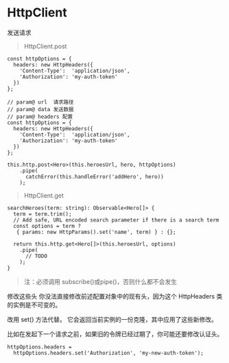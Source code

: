 # HttpClient

发送请求

> HttpClient.post

```
const httpOptions = {
  headers: new HttpHeaders({
    'Content-Type':  'application/json',
    'Authorization': 'my-auth-token'
  })
};

// param@ url  请求路径
// param@ data 发送数据
// param@ headers 配置
const httpOptions = {
  headers: new HttpHeaders({
    'Content-Type':  'application/json',
    'Authorization': 'my-auth-token'
  })
};

this.http.post<Hero>(this.heroesUrl, hero, httpOptions)
    .pipe(
      catchError(this.handleError('addHero', hero))
    );
```

> HttpClient.get

```
searchHeroes(term: string): Observable<Hero[]> {
  term = term.trim();
  // Add safe, URL encoded search parameter if there is a search term
  const options = term ?
   { params: new HttpParams().set('name', term) } : {};

  return this.http.get<Hero[]>(this.heroesUrl, options)
    .pipe(
      // TODO
    );
}
```

> 注：必须调用 subscribe()或pipe()，否则什么都不会发生

修改这些头 你没法直接修改前述配置对象中的现有头，因为这个 HttpHeaders 类的实例是不可变的。

改用 set() 方法代替。 它会返回当前实例的一份克隆，其中应用了这些新修改。

比如在发起下一个请求之前，如果旧的令牌已经过期了，你可能还要修改认证头。

```
httpOptions.headers =
  httpOptions.headers.set('Authorization', 'my-new-auth-token');
```